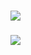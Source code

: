 ###
![](https://api.githubtrends.io/user/svg/Danny213123/langs?time_range=one_year&loc_metric=changed&theme=classic)

###
![](https://komarev.com/ghpvc/?username=Danny213123)
